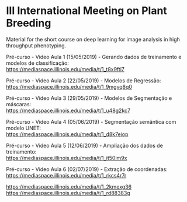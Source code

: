 # III International Meeting on Plant Breeding
Material for the short course on deep learning for image analysis in high throughput phenotyping.

Pré-curso - Video Aula 1 (15/05/2019) - Gerando dados de treinamento e modelos de classificação:  
https://mediaspace.illinois.edu/media/t/1_t8x9fti7

Pré-curso - Video Aula 2 (22/05/2019) - Modelos de Regressão:  
https://mediaspace.illinois.edu/media/t/1_9mgvq8q0

Pré-curso - Video Aula 3 (29/05/2019) - Modelos de Segmentação e máscaras:  
https://mediaspace.illinois.edu/media/t/1_u48g2kc7

Pré-curso - Video Aula 4 (05/06/2019) - Segmentação semântica com modelo UNET:  
https://mediaspace.illinois.edu/media/t/1_d8k7eiop

Pré-curso - Video Aula 5 (12/06/2019) - Ampliação dos dados de treinamento:  
https://mediaspace.illinois.edu/media/t/1_it50im9x

Pré-curso - Video Aula 6 (02/07/2019) - Extração de coordenadas:  
https://mediaspace.illinois.edu/media/t/1_rkcs4r7r


https://mediaspace.illinois.edu/media/t/1_2kmexg36
https://mediaspace.illinois.edu/media/t/1_rd88383g
